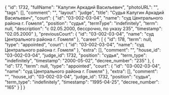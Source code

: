 {
    "id": 1732,
    "fullName": "Калугин Аркадий Васильевич",
    "photoURL": "",
    "tags": [],
    "comment": "",
    "layout": "judge",
    "title": "Судья Калугин Аркадий Васильевич",
    "court": {
        "id": "03-002-03-04",
        "name": "суд Центрального района г. Гомеля",
        "position": "судья",
        "termType": "indefinitely",
        "term": null,
        "description": "c 02.05.2000, бессрочно, по указу 235",
        "timestamp": "02.05.2000"
    },
    "previousCourt": {
        "id": "03-002-03-04",
        "name": "суд Центрального района г. Гомеля"
    },
    "career": [
        {
            "id": 178,
            "term": null,
            "type": "appointed",
            "court": {
                "id": "03-002-03-04",
                "name": "суд Центрального района г. Гомеля"
            },
            "extra": [],
            "comment": "",
            "house_id": "03-002-03-04",
            "judge_id": 1732,
            "position": "судья",
            "term_type": "indefinitely",
            "timestamp": "2000-05-02",
            "decree_number": "235"
        },
        {
            "id": 177,
            "term": null,
            "type": "appointed",
            "court": {
                "id": "03-002-03-04",
                "name": "суд Центрального района г. Гомеля"
            },
            "extra": [],
            "comment": "",
            "house_id": "03-002-03-04",
            "judge_id": 1732,
            "position": "судья",
            "term_type": "indefinitely",
            "timestamp": "1995-04-25",
            "decree_number": "165"
        }
    ]
}